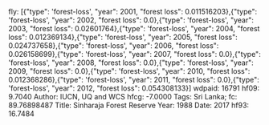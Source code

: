 fly: [{"type": 'forest-loss', "year": 2001, "forest loss": 0.011516203},{"type": 'forest-loss', "year": 2002, "forest loss": 0.0},{"type": 'forest-loss', "year": 2003, "forest loss": 0.02601764},{"type": 'forest-loss', "year": 2004, "forest loss": 0.012369134},{"type": 'forest-loss', "year": 2005, "forest loss": 0.024737658},{"type": 'forest-loss', "year": 2006, "forest loss": 0.026158699},{"type": 'forest-loss', "year": 2007, "forest loss": 0.0},{"type": 'forest-loss', "year": 2008, "forest loss": 0.0},{"type": 'forest-loss', "year": 2009, "forest loss": 0.0},{"type": 'forest-loss', "year": 2010, "forest loss": 0.012368286},{"type": 'forest-loss', "year": 2011, "forest loss": 0.0},{"type": 'forest-loss', "year": 2012, "forest loss": 0.054308133}]
wdpaid: 16791
hf09: 9.7040
Author: IUCN, UQ and WCS
hfcg: -7.0000
Tags: Sri Lanka;
fc: 89.76898487
Title: Sinharaja Forest Reserve
Year: 1988
Date: 2017
hf93: 16.7484
